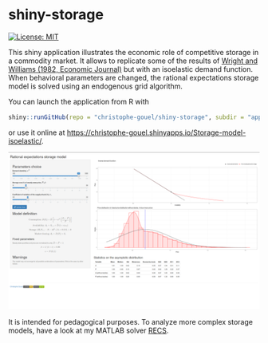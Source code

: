 # shiny-storage

[![License: MIT](https://img.shields.io/badge/License-MIT-yellow.svg)](https://opensource.org/licenses/MIT)

This shiny application illustrates the economic role of competitive storage in a commodity market. It allows to replicate some of the results of [Wright and Williams (1982, Economic Journal)](https://doi.org/10.2307/2232552) but with an isoelastic demand function. When behavioral parameters are changed, the rational expectations storage model is solved using an endogenous grid algorithm.

You can launch the application from R with 
```r
shiny::runGitHub(repo = "christophe-gouel/shiny-storage", subdir = "app", ref = "isoelastic")
```
or use it online at <https://christophe-gouel.shinyapps.io/Storage-model-isoelastic/>.

![](screenshot.png)

It is intended for pedagogical purposes. To analyze more complex storage models, have a look at my MATLAB solver [RECS](https://github.com/christophe-gouel/RECS).
